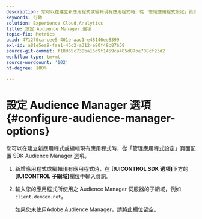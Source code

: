 ```yaml
---
description: 您可以在建立新應用程式或編輯現有應用程式時，從「管理應用程式設定」頁面配置 SDK Audience Manager 選項。
keywords: 行動
solution: Experience Cloud,Analytics
title: 設定 Audience Manager 選項
topic-fix: Metrics
uuid: 471270ca-cee5-401e-aac1-e48146ee8399
exl-id: a81e5ea9-faa1-45c2-a312-e80f49c87b59
source-git-commit: f18d65c738ba16d9f1459ca485d87be708cf23d2
workflow-type: tm+mt
source-wordcount: '102'
ht-degree: 100%

---
```


# 設定 Audience Manager 選項{#configure-audience-manager-options}

您可以在建立新應用程式或編輯現有應用程式時，從「管理應用程式設定」頁面配置 SDK Audience Manager 選項。

1. 新增應用程式或編輯現有應用程式時，在 **[!UICONTROL SDK 選項]**&#x200B;下方的&#x200B;**[!UICONTROL 子網域]**&#x200B;欄位中輸入資訊。

1. 輸入您的應用程式所使用之 Audience Manager 伺服器的子網域，例如 `client.demdex.net`。

   如果您未使用Adobe Audience Manager，請將此欄位留空。
